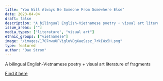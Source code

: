 ```yaml
---
title: "You Will Always Be Someone From Somewhere Else"
date: 2023-04-04
draft: false
description: "A bilingual English-Vietnamese poetry + visual art literature of fragments"
issue_areas: [""]
media_types: ["literature", "visual art"]
ethnic_groups: ["vietnamese"]
image: "/images/17O7nwuUFVigluVDgXaeSzsz_7rkIWs5H.png"
type: featured
author: "Dao Strom"
---
```


A bilingual English-Vietnamese poetry + visual art literature of fragments

[Find it here](https://www.daostrom.com/you-will-always-be-someone-from-somewhere-else)
